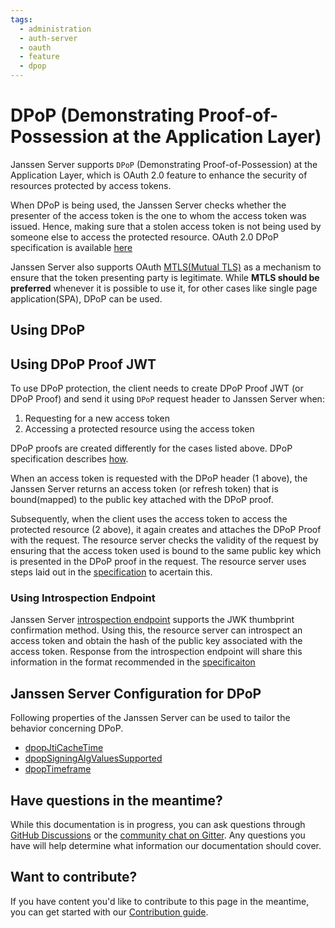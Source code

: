 ```yaml
---
tags:
  - administration
  - auth-server
  - oauth
  - feature
  - dpop
---
```


# DPoP (Demonstrating Proof-of-Possession at the Application Layer)

Janssen Server supports `DPoP` (Demonstrating Proof-of-Possession) at the Application Layer, which is OAuth 2.0 feature
to enhance the security of resources protected by access tokens.

When DPoP is being used, the Janssen Server checks whether the presenter of the access token is the one to whom the
access token was issued. Hence, making sure that a stolen access token is not being used by someone
else to access the protected resource. OAuth 2.0 DPoP specification is available
[here](https://www.ietf.org/archive/id/draft-ietf-oauth-dpop-16.html)

Janssen Server also supports OAuth [MTLS(Mutual TLS)](./mtls.md) as a mechanism to ensure that the token presenting
party is legitimate. While **MTLS should be preferred** whenever it is possible to use it, for other cases like single
page application(SPA), DPoP can be used.

## Using DPoP

## Using DPoP Proof JWT

To use DPoP protection, the client needs to create DPoP Proof JWT (or DPoP Proof) and send it using `DPoP`
request header to Janssen Server when:

1. Requesting for a new access token
2. Accessing a protected resource using the access token

DPoP proofs are created differently for the cases listed above. DPoP specification describes
[how](https://www.ietf.org/archive/id/draft-ietf-oauth-dpop-16.html#name-dpop-proof-jwts).

When an access token is requested with the DPoP header (1 above), the Janssen Server returns an access token (or refresh token) that
is bound(mapped) to the public key attached with the DPoP proof.

Subsequently, when the client uses the access token to access the protected resource (2 above), it again creates and
attaches the DPoP Proof with the request. The resource server checks the validity of the request by ensuring that the
access token used is bound to the same public key which is presented in the DPoP proof in the request. The resource
server uses steps laid out in the
[specification](https://www.ietf.org/archive/id/draft-ietf-oauth-dpop-16.html#name-checking-dpop-proofs) to acertain 
this.

### Using Introspection Endpoint

Janssen Server [introspection endpoint](../../auth-server/endpoints/introspection.md) supports the JWK thumbprint
confirmation method. Using this, the resource server can introspect an access token and obtain the hash of the public
key associated with the access token. Response from the introspection endpoint will share this information in the format
recommended in the
[specificaiton](https://www.ietf.org/archive/id/draft-ietf-oauth-dpop-16.html#name-jwk-thumbprint-confirmation-)

## Janssen Server Configuration for DPoP

Following properties of the Janssen Server can be used to tailor the behavior concerning DPoP.

- [dpopJtiCacheTime](https://docs.jans.io/head/admin/reference/json/properties/janssenauthserver-properties/#dpopjticachetime)
- [dpopSigningAlgValuesSupported](https://docs.jans.io/head/admin/reference/json/properties/janssenauthserver-properties/#dpopsigningalgvaluessupported)
- [dpopTimeframe](https://docs.jans.io/head/admin/reference/json/properties/janssenauthserver-properties/#dpoptimeframe)

## Have questions in the meantime?

While this documentation is in progress, you can ask questions through [GitHub Discussions](https://github.com/JanssenProject/jans/discussion) or the [community chat on Gitter](https://gitter.im/JanssenProject/Lobby). Any questions you have will help determine what information our documentation should cover.

## Want to contribute?

If you have content you'd
like to contribute to this page in the meantime, you can get started with our [Contribution guide](https://docs.jans.io/head/CONTRIBUTING/).